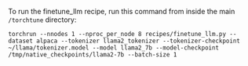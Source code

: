 To run the finetune_llm recipe, run this command from inside the main `/torchtune` directory:

```
torchrun --nnodes 1 --nproc_per_node 8 recipes/finetune_llm.py --dataset alpaca --tokenizer llama2_tokenizer --tokenizer-checkpoint ~/llama/tokenizer.model --model llama2_7b --model-checkpoint /tmp/native_checkpoints/llama2-7b --batch-size 1
```
